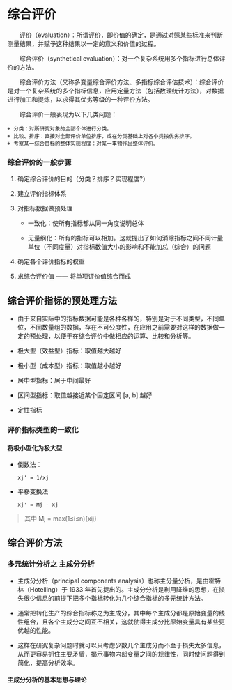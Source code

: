 # 综合评价

&emsp;&emsp;评价（evaluation）：所谓评价，即价值的确定，是通过对照某些标准来判断测量结果，并赋予这种结果以一定的意义和价值的过程。

&emsp;&emsp;综合评价（synthetical evaluation）：对一个复杂系统用多个指标进行总体评价的方法。

&emsp;&emsp;综合评价方法（又称多变量综合评价方法、多指标综合评估技术）：综合评价是对一个复杂系统的多个指标信息，应用定量方法（包括数理统计方法），对数据进行加工和提炼，以求得其优劣等级的一种评价方法。

&emsp;&emsp;综合评价一般表现为以下几类问题：

    + 分类：对所研究对象的全部个体进行分类。
    + 比较、排序：直接对全部评价单位排序，或在分类基础上对各小类按优劣排序。
    + 考察某一综合目标的整体实现程度：对某一事物作出整体评价。

### 综合评价的一般步骤

1. 确定综合评价的目的（分类？排序？实现程度?）

1. 建立评价指标体系

1. 对指标数据做预处理

    + 一致化：使所有指标都从同一角度说明总体

    + 无量纲化：所有的指标可以相加。这就提出了如何消除指标之间不同计量单位（不同度量）对指标数值大小的影响和不能加总（综合）的问题

1. 确定各个评价指标的权重

1. 求综合评价值 —— 将单项评价值综合而成

## 综合评价指标的预处理方法

+ 由于来自实际中的指标数据可能是各种各样的，特别是对于不同类型，不同单位，不同数量组的数据，存在不可公度性，在应用之前需要对这样的数据做一定的预处理，以便于在综合评价中做相应的运算、比较和分析等。

+ 极大型（效益型）指标：取值越大越好

+ 极小型（成本型）指标：取值越小越好

+ 居中型指标：居于中间最好

+ 区间型指标：取值越接近某个固定区间 [a, b] 越好

+ 定性指标

### 评价指标类型的一致化

#### 将极小型化为极大型

+ 倒数法：
    ```
    xj' = 1/xj
    ```

+ 平移变换法
    ```
    xj' = Mj - xj
    ```
> 其中 Mj = max(1≤i≤n){xij}

## 综合评价方法

### 多元统计分析之 主成分分析

+ 主成分分析（principal components analysis）也称主分量分析，是由霍特林（Hotelling）于 1933 年首先提出的。主成分分析是利用降维的思想，在损失很少信息的前提下把多个指标转化为几个综合指标的多元统计方法。

+ 通常把转化生产的综合指标称之为主成分，其中每个主成分都是原始变量的线性组合，且各个主成分之间互不相关，这就使得主成分比原始变量具有某些更优越的性能。

+ 这样在研究复杂问题时就可以只考虑少数几个主成分而不至于损失太多信息，从而更容易抓住主要矛盾，揭示事物内部变量之间的规律性，同时使问题得到简化，提高分析效率。

#### 主成分分析的基本思想与理论



